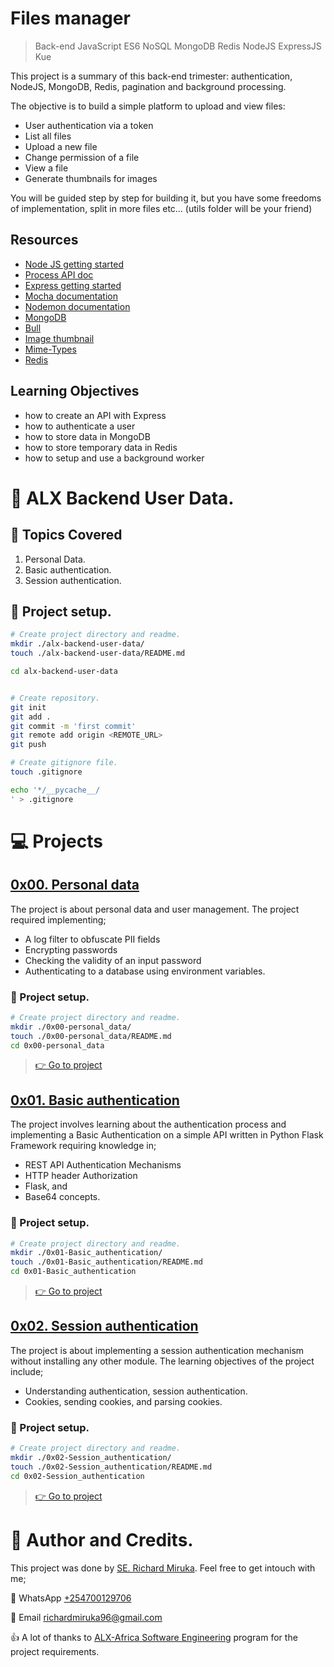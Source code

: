# Files manager 

> Back-end
> JavaScript
> ES6
> NoSQL
> MongoDB
> Redis
> NodeJS
> ExpressJS
> Kue

This project is a summary of this back-end trimester: authentication, NodeJS, MongoDB, Redis, pagination and background processing.

The objective is to build a simple platform to upload and view files:

* User authentication via a token
* List all files
* Upload a new file
* Change permission of a file
* View a file
* Generate thumbnails for images

You will be guided step by step for building it, but you have some freedoms of implementation, split in more files etc… (utils folder will be your friend)

## Resources 

* [Node JS getting started](https://intranet.alxswe.com/rltoken/buFPHJYnZjtOrTd610j6Og)
* [Process API doc](https://intranet.alxswe.com/rltoken/uYPplj2cPK8pcP0LtV6RuA)
* [Express getting started](https://intranet.alxswe.com/rltoken/SujfeWKCWmUMomfETjETEg)
* [Mocha documentation](https://intranet.alxswe.com/rltoken/FzEwplmoZiyGvkgKllZNJw)
* [Nodemon documentation](https://intranet.alxswe.com/rltoken/pdNNTX0OLugbhxvP3sLgOw)
* [MongoDB](https://intranet.alxswe.com/rltoken/g1x7y_3GskzVAJBTXcSjmA)
* [Bull](https://intranet.alxswe.com/rltoken/NkHBpGrxnd0sK_fDPMbihg)
* [Image thumbnail](https://intranet.alxswe.com/rltoken/KX6cck2nyLpQOTDMLcwxLg)
* [Mime-Types](https://intranet.alxswe.com/rltoken/j9B0Kc-4HDKLUe88ShbOjQ)
* [Redis](https://intranet.alxswe.com/rltoken/nqwKRszO8Tkj_ZWW1EFwGw)

## Learning Objectives

* how to create an API with Express
* how to authenticate a user
* how to store data in MongoDB
* how to store temporary data in Redis
* how to setup and use a background worker

# :book: ALX Backend User Data.
## :page_with_curl: Topics Covered
1. Personal Data.
2. Basic authentication.
3. Session authentication.

## :wrench: Project setup.
```bash
# Create project directory and readme.
mkdir ./alx-backend-user-data/
touch ./alx-backend-user-data/README.md

cd alx-backend-user-data


# Create repository.
git init
git add .
git commit -m 'first commit'
git remote add origin <REMOTE_URL>
git push

# Create gitignore file.
touch .gitignore

echo '*/__pycache__/
' > .gitignore
```

# :computer: Projects
## [0x00. Personal data](0x00-personal_data)
The project is about personal data and user management. The project required implementing;
* A log filter to obfuscate PII fields
* Encrypting passwords
* Checking the validity of an input password
* Authenticating to a database using environment variables. 

### :wrench: Project setup.
```bash
# Create project directory and readme.
mkdir ./0x00-personal_data/
touch ./0x00-personal_data/README.md
cd 0x00-personal_data
```
> [:point_right: Go to project](0x00-personal_data)

## [0x01. Basic authentication](0x01-Basic_authentication)
The project involves learning about the authentication process and implementing a Basic Authentication on a simple API written in Python Flask Framework requiring knowledge in;
* REST API Authentication Mechanisms
* HTTP header Authorization
* Flask, and 
* Base64 concepts.

### :wrench: Project setup.
```bash
# Create project directory and readme.
mkdir ./0x01-Basic_authentication/
touch ./0x01-Basic_authentication/README.md
cd 0x01-Basic_authentication
```
> [:point_right: Go to project](0x00-python_variable_annotations)

<!---->
## [0x02. Session authentication](0x02-Session_authentication)
The project is about implementing a session authentication mechanism without installing any other module. The learning objectives of the project include;
* Understanding authentication, session authentication.
* Cookies, sending cookies, and parsing cookies.

### :wrench: Project setup.
```bash
# Create project directory and readme.
mkdir ./0x02-Session_authentication/
touch ./0x02-Session_authentication/README.md
cd 0x02-Session_authentication
```
> [:point_right: Go to project](0x02-Session_authentication)
<!---->

# :man: Author and Credits.
This project was done by [SE. Richard Miruka](https://github.com/RichardMiruka). Feel free to get intouch with me;

:iphone: WhatsApp [+254700129706](https://wa.me/254700129706)

:email: Email [richardmiruka96@gmail.com](mailto:richardmiruka96@gmail.com)

:thumbsup: A lot of thanks to [ALX-Africa Software Engineering](https://www.alxafrica.com/) program for the project requirements.

